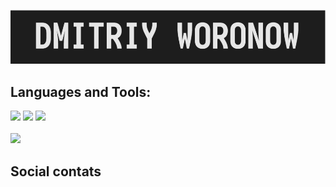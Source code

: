 [![Header](https://github.com/Marityr/Marityr/blob/main/assets/mylogo.png)](https://github.com/Marityr/)


## Languages and Tools:
<p align="left">
    <img src="https://img.shields.io/badge/Golang-blue?style=for-the-badge">
    <img src="https://img.shields.io/badge/Gin-blue?style=for-the-badge">
    <img src="https://img.shields.io/badge/Gorm-blue?style=for-the-badge">
    <img src="https://img.shields.io/badge/_gRPC-blue?style=for-the-badge" alt="">
    <br>
    <img src="https://img.shields.io/badge/SQL-blue?style=for-the-badge" alt="">
    <img src="https://img.shields.io/badge/Postgres-blue?style=for-the-badge" alt="">
    <img src="https://img.shields.io/badge/MYSQL-blue?style=for-the-badge" alt="">
    <img src="https://img.shields.io/badge/MSSQL-blue?style=for-the-badge" alt="">
    <br>
    <img src="https://img.shields.io/badge/python-blue?style=for-the-badge">
    <img src="https://img.shields.io/badge/django-blue?style=for-the-badge" alt="">
    <img src="https://img.shields.io/badge/HTML-blue?style=for-the-badge" alt="">
    <img src="https://img.shields.io/badge/CSS-blue?style=for-the-badge" alt="">
    <img src="https://img.shields.io/badge/JavaScript-blue?style=for-the-badge" alt="">
</p>

## Social contats


